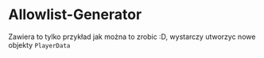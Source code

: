 # Allowlist-Generator
Zawiera to tylko przykład jak można to zrobic :D, wystarczy utworzyc nowe objekty `PlayerData`
